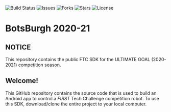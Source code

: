 ![Build Status](https://travis-ci.com/BotsBurgh/BOTSBURGH-FTC-2020-21.svg?branch=master) ![Issues](https://img.shields.io/github/issues/botsburgh/BOTSBURGH-FTC-2020-21) ![Forks](https://img.shields.io/github/forks/botsburgh/BOTSBURGH-FTC-2020-21) ![Stars](https://img.shields.io/github/stars/botsburgh/BOTSBURGH-FTC-2020-21) ![License](https://img.shields.io/github/license/botsburgh/BOTSBURGH-FTC-2020-21)

# BotsBurgh 2020-21

## NOTICE
This repository contains the public FTC SDK for the ULTIMATE GOAL (2020-2021) competition season.

## Welcome!
This GitHub repository contains the source code that is used to build an Android app to control a *FIRST* Tech Challenge competition robot.  To use this SDK, download/clone the entire project to your local computer.
